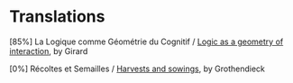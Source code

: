 # Translations
[85%] La Logique comme Géométrie du Cognitif / [Logic as a geometry of interaction](LGC-eng.pdf), by Girard

[0%] Récoltes et Semailles / [Harvests and sowings](recoltes-et-semailles), by Grothendieck
